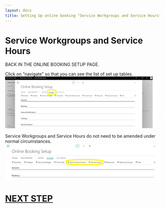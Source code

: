 ```yaml
---
layout: docs
title: Setting Up online booking "Service Workgroups and Service Hours".
---
```

# Service Workgroups and Service Hours
BACK IN THE ONLINE BOOKING SETUP PAGE.

Click on “navigate” so that you can see the list of set up tables.
![](media/garagehive-onlinebooking-5.png)

Service Workgroups and Service Hours do not need to be amended under normal circumstances.
![](media/garagehive-onlinebooking-22.png)


# [NEXT STEP](https://docs.garagehive.co.uk/docs/garagehive-onlinebooking-Resources.html)